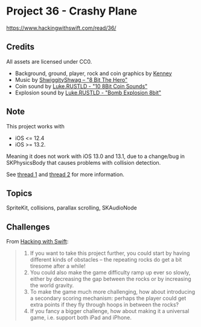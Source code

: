 # Project 36 - Crashy Plane

https://www.hackingwithswift.com/read/36/

## Credits

All assets are licensed under CC0.

- Background, ground, player, rock and coin graphics by [Kenney](http://opengameart.org/content/tappy-plane)
- Music by [ShwiggityShwag – "8 Bit The Hero"](http://opengameart.org/content/8-bit-the-hero)
- Coin sound by [Luke.RUSTLD - "10 8Bit Coin Sounds"](http://opengameart.org/content/10-8bit-coin-sounds)
- Explosion sound by [Luke.RUSTLD - "Bomb Explosion 8bit"](http://opengameart.org/content/bombexplosion8bit)

## Note

This project works with
- iOS <= 12.4
- iOS >= 13.2.

Meaning it does not work with iOS 13.0 and 13.1, due to a change/bug in SKPhysicsBody that causes problems with collision detection.

See [thread 1](https://forums.developer.apple.com/thread/123130) and [thread 2](https://forums.developer.apple.com/thread/123998) for more information.

## Topics

SpriteKit, collisions, parallax scrolling, SKAudioNode

## Challenges

From [Hacking with Swift](https://www.hackingwithswift.com/read/36/8/wrap-up):
>1. If you want to take this project further, you could start by having different kinds of obstacles – the repeating rocks do get a bit tiresome after a while!
>2. You could also make the game difficulty ramp up ever so slowly, either by decreasing the gap between the rocks or by increasing the world gravity.
>3. To make the game much more challenging, how about introducing a secondary scoring mechanism: perhaps the player could get extra points if they fly through hoops in between the rocks?
>4. If you fancy a bigger challenge, how about making it a universal game, i.e. support both iPad and iPhone.
